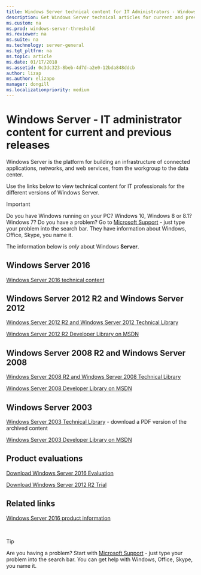 ```yaml
---
title: Windows Server technical content for IT Administrators - Windows Server
description: Get Windows Server technical articles for current and previous releases plus product evaluations for IT Professionals.  
ms.custom: na
ms.prod: windows-server-threshold
ms.reviewer: na
ms.suite: na
ms.technology: server-general
ms.tgt_pltfrm: na
ms.topic: article
ms.date: 01/17/2018
ms.assetid: 0c3dc323-8beb-4d7d-a2e0-12bda848ddcb
author: lizap
ms.author: elizapo
manager: dongill
ms.localizationpriority: medium
---
```

# Windows Server - IT administrator content for current and previous releases

Windows Server is the platform for building an infrastructure of connected applications, networks, and web services, from the workgroup to the data center.

Use the links below to view technical content for IT professionals for the different versions of Windows Server.

> [!IMPORTANT]
> Do you have Windows running on your PC? Windows 10, Windows 8 or 8.1? Windows 7? Do you have a problem? Go to [Microsoft Support](https://support.microsoft.com) - just type your problem into the search bar. They have information about Windows, Office, Skype, you name it. 
> 
> The information below is *only* about Windows **Server**.

## Windows Server 2016

[Windows Server 2016 technical content](windows-server-2016.md)

## Windows Server 2012 R2 and Windows Server 2012

[Windows Server 2012 R2 and Windows Server 2012 Technical Library](/previous-versions/windows/it-pro/windows-server-2012-R2-and-2012/) 

[Windows Server 2012 R2 Developer Library on MSDN](https://msdn.microsoft.com/library/dn609939(v=vs.85).aspx) 

## Windows Server 2008 R2 and Windows Server 2008

[Windows Server 2008 R2 and Windows Server 2008 Technical Library](/previous-versions/windows/it-pro/windows-server-2008-R2-and-2008)
 
[Windows Server 2008 Developer Library on MSDN](https://msdn.microsoft.com/library/hh738539.aspx) 

## Windows Server 2003

[Windows Server 2003 Technical Library](https://www.microsoft.com/download/details.aspx?id=53314) - download a PDF version of the archived content

[Windows Server 2003 Developer Library on MSDN](https://msdn.microsoft.com/library/dn792549.aspx)


## Product evaluations

[Download Windows Server 2016 Evaluation](https://www.microsoft.com/evalcenter/evaluate-windows-server-2016?i=1) 

[Download Windows Server 2012 R2 Trial](https://www.microsoft.com/evalcenter/evaluate-windows-server-2012-r2) 


## Related links
[Windows Server 2016 product information](https://www.microsoft.com/cloud-platform/windows-server) 

<br>

> [!TIP]
> Are you having a problem? Start with [Microsoft Support](https://support.microsoft.com) - just type your problem into the search bar. You can get help with Windows, Office, Skype, you name it. 


